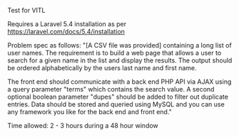 Test for VITL

Requires a Laravel 5.4 installation as per https://laravel.com/docs/5.4/installation

Problem spec as follows:
"[A CSV file was provided] containing a long list of user names. The requirement is to build a web page that allows a user to search for a given name in the list and display the results. The output should be ordered alphabetically by the users last name and first name.

The front end should communicate with a back end PHP API via AJAX using a query parameter "terms" which contains the search value. A second optional boolean parameter "dupes" should be added to filter out duplicate entries.  Data should be stored and queried using MySQL and you can use any framework you like for the back end and front end."

Time allowed: 2 - 3 hours during a 48 hour window
